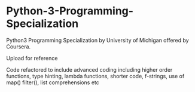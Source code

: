 # Python-3-Programming-Specialization

Python3 Programming Specialization by University of Michigan offered by Coursera.

Upload for reference

Code refactored to include advanced coding including higher order functions, type hinting, lambda functions, shorter code, f-strings, use of map() filter(), list comprehensions etc
